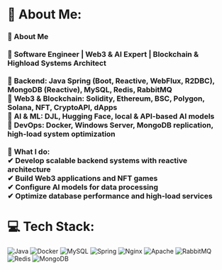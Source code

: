 # 💫 About Me:
### 👋 About Me  <br><br>🚀 **Software Engineer | Web3 & AI Expert | Blockchain & Highload Systems Architect**  <br><br>🔹 **Backend:** Java Spring (Boot, Reactive, WebFlux, R2DBC), MongoDB (Reactive), MySQL, Redis, RabbitMQ  <br>🔹 **Web3 & Blockchain:** Solidity, Ethereum, BSC, Polygon, Solana, NFT, CryptoAPI, dApps  <br>🔹 **AI & ML:** DJL, Hugging Face, local & API-based AI models  <br>🔹 **DevOps:** Docker, Windows Server, MongoDB replication, high-load system optimization  <br><br>🔧 **What I do:**  <br>✔ Develop scalable backend systems with reactive architecture  <br>✔ Build Web3 applications and NFT games  <br>✔ Configure AI models for data processing  <br>✔ Optimize database performance and high-load services  <br>


# 💻 Tech Stack:
![Java](https://img.shields.io/badge/java-%23ED8B00.svg?style=for-the-badge&logo=openjdk&logoColor=white) ![Docker](https://img.shields.io/badge/docker-%230db7ed.svg?style=for-the-badge&logo=docker&logoColor=white) ![MySQL](https://img.shields.io/badge/mysql-4479A1.svg?style=for-the-badge&logo=mysql&logoColor=white) ![Spring](https://img.shields.io/badge/spring-%236DB33F.svg?style=for-the-badge&logo=spring&logoColor=white) ![Nginx](https://img.shields.io/badge/nginx-%23009639.svg?style=for-the-badge&logo=nginx&logoColor=white) ![Apache](https://img.shields.io/badge/apache-%23D42029.svg?style=for-the-badge&logo=apache&logoColor=white) ![RabbitMQ](https://img.shields.io/badge/rabbitmq-FF6600?style=for-the-badge&logo=rabbitmq&logoColor=white) ![Redis](https://img.shields.io/badge/redis-%23DD0031.svg?style=for-the-badge&logo=redis&logoColor=white) ![MongoDB](https://img.shields.io/badge/MongoDB-%234ea94b.svg?style=for-the-badge&logo=mongodb&logoColor=white)

<pre> <!-- # 

📊 GitHub Stats: ![](https://github-readme-stats.vercel.app/api?username=Okhotnik-V&theme=dark&hide_border=false&include_all_commits=true&count_private=true)<br/> ![](https://github-readme-streak-stats.herokuapp.com/?user=Okhotnik-V&theme=dark&hide_border=false)<br/> ![](https://github-readme-stats.vercel.app/api/top-langs/?username=Okhotnik-V&theme=dark&hide_border=false&include_all_commits=true&count_private=true&layout=compact)

---
[![](https://visitcount.itsvg.in/api?id=Okhotnik-V&icon=0&color=0)](https://visitcount.itsvg.in)

 --> </pre>
